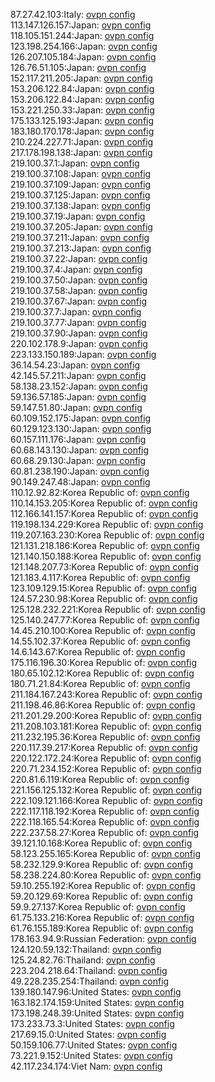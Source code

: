 87.27.42.103:Italy: [ovpn config](vpn/87_27_42_103.ovpn)  
113.147.126.157:Japan: [ovpn config](vpn/113_147_126_157.ovpn)  
118.105.151.244:Japan: [ovpn config](vpn/118_105_151_244.ovpn)  
123.198.254.166:Japan: [ovpn config](vpn/123_198_254_166.ovpn)  
126.207.105.184:Japan: [ovpn config](vpn/126_207_105_184.ovpn)  
126.76.51.105:Japan: [ovpn config](vpn/126_76_51_105.ovpn)  
152.117.211.205:Japan: [ovpn config](vpn/152_117_211_205.ovpn)  
153.206.122.84:Japan: [ovpn config](vpn/153_206_122_84.ovpn)  
153.206.122.84:Japan: [ovpn config](vpn/153_206_122_84.ovpn)  
153.221.250.33:Japan: [ovpn config](vpn/153_221_250_33.ovpn)  
175.133.125.193:Japan: [ovpn config](vpn/175_133_125_193.ovpn)  
183.180.170.178:Japan: [ovpn config](vpn/183_180_170_178.ovpn)  
210.224.227.71:Japan: [ovpn config](vpn/210_224_227_71.ovpn)  
217.178.198.138:Japan: [ovpn config](vpn/217_178_198_138.ovpn)  
219.100.37.1:Japan: [ovpn config](vpn/219_100_37_1.ovpn)  
219.100.37.108:Japan: [ovpn config](vpn/219_100_37_108.ovpn)  
219.100.37.109:Japan: [ovpn config](vpn/219_100_37_109.ovpn)  
219.100.37.125:Japan: [ovpn config](vpn/219_100_37_125.ovpn)  
219.100.37.138:Japan: [ovpn config](vpn/219_100_37_138.ovpn)  
219.100.37.19:Japan: [ovpn config](vpn/219_100_37_19.ovpn)  
219.100.37.205:Japan: [ovpn config](vpn/219_100_37_205.ovpn)  
219.100.37.211:Japan: [ovpn config](vpn/219_100_37_211.ovpn)  
219.100.37.213:Japan: [ovpn config](vpn/219_100_37_213.ovpn)  
219.100.37.22:Japan: [ovpn config](vpn/219_100_37_22.ovpn)  
219.100.37.4:Japan: [ovpn config](vpn/219_100_37_4.ovpn)  
219.100.37.50:Japan: [ovpn config](vpn/219_100_37_50.ovpn)  
219.100.37.58:Japan: [ovpn config](vpn/219_100_37_58.ovpn)  
219.100.37.67:Japan: [ovpn config](vpn/219_100_37_67.ovpn)  
219.100.37.7:Japan: [ovpn config](vpn/219_100_37_7.ovpn)  
219.100.37.77:Japan: [ovpn config](vpn/219_100_37_77.ovpn)  
219.100.37.90:Japan: [ovpn config](vpn/219_100_37_90.ovpn)  
220.102.178.9:Japan: [ovpn config](vpn/220_102_178_9.ovpn)  
223.133.150.189:Japan: [ovpn config](vpn/223_133_150_189.ovpn)  
36.14.54.23:Japan: [ovpn config](vpn/36_14_54_23.ovpn)  
42.145.57.211:Japan: [ovpn config](vpn/42_145_57_211.ovpn)  
58.138.23.152:Japan: [ovpn config](vpn/58_138_23_152.ovpn)  
59.136.57.185:Japan: [ovpn config](vpn/59_136_57_185.ovpn)  
59.147.51.80:Japan: [ovpn config](vpn/59_147_51_80.ovpn)  
60.109.152.175:Japan: [ovpn config](vpn/60_109_152_175.ovpn)  
60.129.123.130:Japan: [ovpn config](vpn/60_129_123_130.ovpn)  
60.157.111.176:Japan: [ovpn config](vpn/60_157_111_176.ovpn)  
60.68.143.130:Japan: [ovpn config](vpn/60_68_143_130.ovpn)  
60.68.29.130:Japan: [ovpn config](vpn/60_68_29_130.ovpn)  
60.81.238.190:Japan: [ovpn config](vpn/60_81_238_190.ovpn)  
90.149.247.48:Japan: [ovpn config](vpn/90_149_247_48.ovpn)  
110.12.92.82:Korea Republic of: [ovpn config](vpn/110_12_92_82.ovpn)  
110.14.153.205:Korea Republic of: [ovpn config](vpn/110_14_153_205.ovpn)  
112.166.141.157:Korea Republic of: [ovpn config](vpn/112_166_141_157.ovpn)  
119.198.134.229:Korea Republic of: [ovpn config](vpn/119_198_134_229.ovpn)  
119.207.163.230:Korea Republic of: [ovpn config](vpn/119_207_163_230.ovpn)  
121.131.218.186:Korea Republic of: [ovpn config](vpn/121_131_218_186.ovpn)  
121.140.150.188:Korea Republic of: [ovpn config](vpn/121_140_150_188.ovpn)  
121.148.207.73:Korea Republic of: [ovpn config](vpn/121_148_207_73.ovpn)  
121.183.4.117:Korea Republic of: [ovpn config](vpn/121_183_4_117.ovpn)  
123.109.129.15:Korea Republic of: [ovpn config](vpn/123_109_129_15.ovpn)  
124.57.230.98:Korea Republic of: [ovpn config](vpn/124_57_230_98.ovpn)  
125.128.232.221:Korea Republic of: [ovpn config](vpn/125_128_232_221.ovpn)  
125.140.247.77:Korea Republic of: [ovpn config](vpn/125_140_247_77.ovpn)  
14.45.210.100:Korea Republic of: [ovpn config](vpn/14_45_210_100.ovpn)  
14.55.102.37:Korea Republic of: [ovpn config](vpn/14_55_102_37.ovpn)  
14.6.143.67:Korea Republic of: [ovpn config](vpn/14_6_143_67.ovpn)  
175.116.196.30:Korea Republic of: [ovpn config](vpn/175_116_196_30.ovpn)  
180.65.102.12:Korea Republic of: [ovpn config](vpn/180_65_102_12.ovpn)  
180.71.21.84:Korea Republic of: [ovpn config](vpn/180_71_21_84.ovpn)  
211.184.167.243:Korea Republic of: [ovpn config](vpn/211_184_167_243.ovpn)  
211.198.46.86:Korea Republic of: [ovpn config](vpn/211_198_46_86.ovpn)  
211.201.29.200:Korea Republic of: [ovpn config](vpn/211_201_29_200.ovpn)  
211.208.103.181:Korea Republic of: [ovpn config](vpn/211_208_103_181.ovpn)  
211.232.195.36:Korea Republic of: [ovpn config](vpn/211_232_195_36.ovpn)  
220.117.39.217:Korea Republic of: [ovpn config](vpn/220_117_39_217.ovpn)  
220.122.172.24:Korea Republic of: [ovpn config](vpn/220_122_172_24.ovpn)  
220.71.234.152:Korea Republic of: [ovpn config](vpn/220_71_234_152.ovpn)  
220.81.6.119:Korea Republic of: [ovpn config](vpn/220_81_6_119.ovpn)  
221.156.125.132:Korea Republic of: [ovpn config](vpn/221_156_125_132.ovpn)  
222.109.121.166:Korea Republic of: [ovpn config](vpn/222_109_121_166.ovpn)  
222.117.118.192:Korea Republic of: [ovpn config](vpn/222_117_118_192.ovpn)  
222.118.165.54:Korea Republic of: [ovpn config](vpn/222_118_165_54.ovpn)  
222.237.58.27:Korea Republic of: [ovpn config](vpn/222_237_58_27.ovpn)  
39.121.10.168:Korea Republic of: [ovpn config](vpn/39_121_10_168.ovpn)  
58.123.255.165:Korea Republic of: [ovpn config](vpn/58_123_255_165.ovpn)  
58.232.129.9:Korea Republic of: [ovpn config](vpn/58_232_129_9.ovpn)  
58.238.224.80:Korea Republic of: [ovpn config](vpn/58_238_224_80.ovpn)  
59.10.255.192:Korea Republic of: [ovpn config](vpn/59_10_255_192.ovpn)  
59.20.129.69:Korea Republic of: [ovpn config](vpn/59_20_129_69.ovpn)  
59.9.27.137:Korea Republic of: [ovpn config](vpn/59_9_27_137.ovpn)  
61.75.133.216:Korea Republic of: [ovpn config](vpn/61_75_133_216.ovpn)  
61.76.155.189:Korea Republic of: [ovpn config](vpn/61_76_155_189.ovpn)  
178.163.94.9:Russian Federation: [ovpn config](vpn/178_163_94_9.ovpn)  
124.120.59.132:Thailand: [ovpn config](vpn/124_120_59_132.ovpn)  
125.24.82.76:Thailand: [ovpn config](vpn/125_24_82_76.ovpn)  
223.204.218.64:Thailand: [ovpn config](vpn/223_204_218_64.ovpn)  
49.228.235.254:Thailand: [ovpn config](vpn/49_228_235_254.ovpn)  
139.180.147.96:United States: [ovpn config](vpn/139_180_147_96.ovpn)  
163.182.174.159:United States: [ovpn config](vpn/163_182_174_159.ovpn)  
173.198.248.39:United States: [ovpn config](vpn/173_198_248_39.ovpn)  
173.233.73.3:United States: [ovpn config](vpn/173_233_73_3.ovpn)  
217.69.15.0:United States: [ovpn config](vpn/217_69_15_0.ovpn)  
50.159.106.77:United States: [ovpn config](vpn/50_159_106_77.ovpn)  
73.221.9.152:United States: [ovpn config](vpn/73_221_9_152.ovpn)  
42.117.234.174:Viet Nam: [ovpn config](vpn/42_117_234_174.ovpn)  
